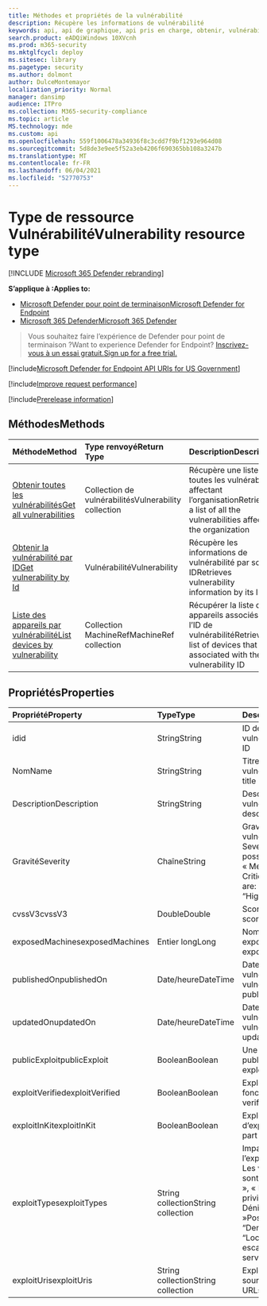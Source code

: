 ```yaml
---
title: Méthodes et propriétés de la vulnérabilité
description: Récupère les informations de vulnérabilité
keywords: api, api de graphique, api pris en charge, obtenir, vulnérabilité
search.product: eADQiWindows 10XVcnh
ms.prod: m365-security
ms.mktglfcycl: deploy
ms.sitesec: library
ms.pagetype: security
ms.author: dolmont
author: DulceMontemayor
localization_priority: Normal
manager: dansimp
audience: ITPro
ms.collection: M365-security-compliance
ms.topic: article
MS.technology: mde
ms.custom: api
ms.openlocfilehash: 559f1006478a34936f8c3cdd7f9bf1293e964d08
ms.sourcegitcommit: 5d8de3e9ee5f52a3eb4206f690365bb108a3247b
ms.translationtype: MT
ms.contentlocale: fr-FR
ms.lasthandoff: 06/04/2021
ms.locfileid: "52770753"
---
```

# <a name="vulnerability-resource-type"></a><span data-ttu-id="ed39b-104">Type de ressource Vulnérabilité</span><span class="sxs-lookup"><span data-stu-id="ed39b-104">Vulnerability resource type</span></span>

[!INCLUDE [Microsoft 365 Defender rebranding](../../includes/microsoft-defender.md)]


<span data-ttu-id="ed39b-105">**S’applique à :**</span><span class="sxs-lookup"><span data-stu-id="ed39b-105">**Applies to:**</span></span>
- [<span data-ttu-id="ed39b-106">Microsoft Defender pour point de terminaison</span><span class="sxs-lookup"><span data-stu-id="ed39b-106">Microsoft Defender for Endpoint</span></span>](https://go.microsoft.com/fwlink/?linkid=2154037)
- [<span data-ttu-id="ed39b-107">Microsoft 365 Defender</span><span class="sxs-lookup"><span data-stu-id="ed39b-107">Microsoft 365 Defender</span></span>](https://go.microsoft.com/fwlink/?linkid=2118804)

> <span data-ttu-id="ed39b-108">Vous souhaitez faire l’expérience de Defender pour point de terminaison ?</span><span class="sxs-lookup"><span data-stu-id="ed39b-108">Want to experience Defender for Endpoint?</span></span> [<span data-ttu-id="ed39b-109">Inscrivez-vous à un essai gratuit.</span><span class="sxs-lookup"><span data-stu-id="ed39b-109">Sign up for a free trial.</span></span>](https://www.microsoft.com/microsoft-365/windows/microsoft-defender-atp?ocid=docs-wdatp-pullalerts-abovefoldlink) 

[!include[Microsoft Defender for Endpoint API URIs for US Government](../../includes/microsoft-defender-api-usgov.md)]

[!include[Improve request performance](../../includes/improve-request-performance.md)]


[!include[Prerelease information](../../includes/prerelease.md)]

## <a name="methods"></a><span data-ttu-id="ed39b-110">Méthodes</span><span class="sxs-lookup"><span data-stu-id="ed39b-110">Methods</span></span>
<span data-ttu-id="ed39b-111">Méthode</span><span class="sxs-lookup"><span data-stu-id="ed39b-111">Method</span></span> |<span data-ttu-id="ed39b-112">Type renvoyé</span><span class="sxs-lookup"><span data-stu-id="ed39b-112">Return Type</span></span> |<span data-ttu-id="ed39b-113">Description</span><span class="sxs-lookup"><span data-stu-id="ed39b-113">Description</span></span>
:---|:---|:---
[<span data-ttu-id="ed39b-114">Obtenir toutes les vulnérabilités</span><span class="sxs-lookup"><span data-stu-id="ed39b-114">Get all vulnerabilities</span></span>](get-all-vulnerabilities.md) | <span data-ttu-id="ed39b-115">Collection de vulnérabilités</span><span class="sxs-lookup"><span data-stu-id="ed39b-115">Vulnerability collection</span></span> | <span data-ttu-id="ed39b-116">Récupère une liste de toutes les vulnérabilités affectant l’organisation</span><span class="sxs-lookup"><span data-stu-id="ed39b-116">Retrieves a list of all the vulnerabilities affecting the organization</span></span>
[<span data-ttu-id="ed39b-117">Obtenir la vulnérabilité par ID</span><span class="sxs-lookup"><span data-stu-id="ed39b-117">Get vulnerability by Id</span></span>](get-vulnerability-by-id.md) | <span data-ttu-id="ed39b-118">Vulnérabilité</span><span class="sxs-lookup"><span data-stu-id="ed39b-118">Vulnerability</span></span> | <span data-ttu-id="ed39b-119">Récupère les informations de vulnérabilité par son ID</span><span class="sxs-lookup"><span data-stu-id="ed39b-119">Retrieves vulnerability information by its ID</span></span>
[<span data-ttu-id="ed39b-120">Liste des appareils par vulnérabilité</span><span class="sxs-lookup"><span data-stu-id="ed39b-120">List devices by vulnerability</span></span>](get-machines-by-vulnerability.md)| <span data-ttu-id="ed39b-121">Collection MachineRef</span><span class="sxs-lookup"><span data-stu-id="ed39b-121">MachineRef collection</span></span> | <span data-ttu-id="ed39b-122">Récupérer la liste des appareils associés à l’ID de vulnérabilité</span><span class="sxs-lookup"><span data-stu-id="ed39b-122">Retrieve a list of devices that are associated with the vulnerability ID</span></span> 


## <a name="properties"></a><span data-ttu-id="ed39b-123">Propriétés</span><span class="sxs-lookup"><span data-stu-id="ed39b-123">Properties</span></span>
<span data-ttu-id="ed39b-124">Propriété</span><span class="sxs-lookup"><span data-stu-id="ed39b-124">Property</span></span> |  <span data-ttu-id="ed39b-125">Type</span><span class="sxs-lookup"><span data-stu-id="ed39b-125">Type</span></span>    |   <span data-ttu-id="ed39b-126">Description</span><span class="sxs-lookup"><span data-stu-id="ed39b-126">Description</span></span>
:---|:---|:---
<span data-ttu-id="ed39b-127">id</span><span class="sxs-lookup"><span data-stu-id="ed39b-127">id</span></span> | <span data-ttu-id="ed39b-128">String</span><span class="sxs-lookup"><span data-stu-id="ed39b-128">String</span></span> | <span data-ttu-id="ed39b-129">ID de vulnérabilité</span><span class="sxs-lookup"><span data-stu-id="ed39b-129">Vulnerability ID</span></span>
<span data-ttu-id="ed39b-130">Nom</span><span class="sxs-lookup"><span data-stu-id="ed39b-130">Name</span></span> | <span data-ttu-id="ed39b-131">String</span><span class="sxs-lookup"><span data-stu-id="ed39b-131">String</span></span> | <span data-ttu-id="ed39b-132">Titre de la vulnérabilité</span><span class="sxs-lookup"><span data-stu-id="ed39b-132">Vulnerability title</span></span>
<span data-ttu-id="ed39b-133">Description</span><span class="sxs-lookup"><span data-stu-id="ed39b-133">Description</span></span> | <span data-ttu-id="ed39b-134">String</span><span class="sxs-lookup"><span data-stu-id="ed39b-134">String</span></span> | <span data-ttu-id="ed39b-135">Description de la vulnérabilité</span><span class="sxs-lookup"><span data-stu-id="ed39b-135">Vulnerability description</span></span> 
<span data-ttu-id="ed39b-136">Gravité</span><span class="sxs-lookup"><span data-stu-id="ed39b-136">Severity</span></span> | <span data-ttu-id="ed39b-137">Chaîne</span><span class="sxs-lookup"><span data-stu-id="ed39b-137">String</span></span> | <span data-ttu-id="ed39b-138">Gravité de la vulnérabilité.</span><span class="sxs-lookup"><span data-stu-id="ed39b-138">Vulnerability Severity.</span></span> <span data-ttu-id="ed39b-139">Les valeurs possibles sont : « Low », « Medium », « High », « Critical »</span><span class="sxs-lookup"><span data-stu-id="ed39b-139">Possible values are: “Low”, “Medium”, “High”, “Critical”</span></span>
<span data-ttu-id="ed39b-140">cvssV3</span><span class="sxs-lookup"><span data-stu-id="ed39b-140">cvssV3</span></span> | <span data-ttu-id="ed39b-141">Double</span><span class="sxs-lookup"><span data-stu-id="ed39b-141">Double</span></span> | <span data-ttu-id="ed39b-142">Score CVSS v3</span><span class="sxs-lookup"><span data-stu-id="ed39b-142">CVSS v3 score</span></span>
<span data-ttu-id="ed39b-143">exposedMachines</span><span class="sxs-lookup"><span data-stu-id="ed39b-143">exposedMachines</span></span> | <span data-ttu-id="ed39b-144">Entier long</span><span class="sxs-lookup"><span data-stu-id="ed39b-144">Long</span></span> | <span data-ttu-id="ed39b-145">Nombre d’appareils exposés</span><span class="sxs-lookup"><span data-stu-id="ed39b-145">Number of exposed devices</span></span>
<span data-ttu-id="ed39b-146">publishedOn</span><span class="sxs-lookup"><span data-stu-id="ed39b-146">publishedOn</span></span> | <span data-ttu-id="ed39b-147">Date/heure</span><span class="sxs-lookup"><span data-stu-id="ed39b-147">DateTime</span></span> | <span data-ttu-id="ed39b-148">Date de publication de la vulnérabilité</span><span class="sxs-lookup"><span data-stu-id="ed39b-148">Date when vulnerability was published</span></span>
<span data-ttu-id="ed39b-149">updatedOn</span><span class="sxs-lookup"><span data-stu-id="ed39b-149">updatedOn</span></span> | <span data-ttu-id="ed39b-150">Date/heure</span><span class="sxs-lookup"><span data-stu-id="ed39b-150">DateTime</span></span> | <span data-ttu-id="ed39b-151">Date de mise à jour de la vulnérabilité</span><span class="sxs-lookup"><span data-stu-id="ed39b-151">Date when vulnerability was updated</span></span>
<span data-ttu-id="ed39b-152">publicExploit</span><span class="sxs-lookup"><span data-stu-id="ed39b-152">publicExploit</span></span> | <span data-ttu-id="ed39b-153">Boolean</span><span class="sxs-lookup"><span data-stu-id="ed39b-153">Boolean</span></span> | <span data-ttu-id="ed39b-154">Une exploitation publique existe</span><span class="sxs-lookup"><span data-stu-id="ed39b-154">Public exploit exists</span></span> 
<span data-ttu-id="ed39b-155">exploitVerified</span><span class="sxs-lookup"><span data-stu-id="ed39b-155">exploitVerified</span></span> | <span data-ttu-id="ed39b-156">Boolean</span><span class="sxs-lookup"><span data-stu-id="ed39b-156">Boolean</span></span> | <span data-ttu-id="ed39b-157">Exploit est vérifié pour fonctionner</span><span class="sxs-lookup"><span data-stu-id="ed39b-157">Exploit is verified to work</span></span>
<span data-ttu-id="ed39b-158">exploitInKit</span><span class="sxs-lookup"><span data-stu-id="ed39b-158">exploitInKit</span></span> | <span data-ttu-id="ed39b-159">Boolean</span><span class="sxs-lookup"><span data-stu-id="ed39b-159">Boolean</span></span> | <span data-ttu-id="ed39b-160">Exploit fait partie d’un kit d’exploitation</span><span class="sxs-lookup"><span data-stu-id="ed39b-160">Exploit is part of an exploit kit</span></span>
<span data-ttu-id="ed39b-161">exploitTypes</span><span class="sxs-lookup"><span data-stu-id="ed39b-161">exploitTypes</span></span> | <span data-ttu-id="ed39b-162">String collection</span><span class="sxs-lookup"><span data-stu-id="ed39b-162">String collection</span></span> | <span data-ttu-id="ed39b-163">Impact de l’exploit.</span><span class="sxs-lookup"><span data-stu-id="ed39b-163">Exploit impact.</span></span> <span data-ttu-id="ed39b-164">Les valeurs possibles sont : « Déni de service », « Escalade des privilèges locaux », « Déni de service »</span><span class="sxs-lookup"><span data-stu-id="ed39b-164">Possible values are: “Denial of service”, “Local privilege escalation”, “Denial of service”</span></span>
<span data-ttu-id="ed39b-165">exploitUris</span><span class="sxs-lookup"><span data-stu-id="ed39b-165">exploitUris</span></span> | <span data-ttu-id="ed39b-166">String collection</span><span class="sxs-lookup"><span data-stu-id="ed39b-166">String collection</span></span> | <span data-ttu-id="ed39b-167">Exploiter les URL sources</span><span class="sxs-lookup"><span data-stu-id="ed39b-167">Exploit source URLs</span></span>
